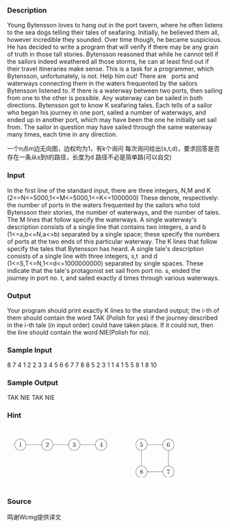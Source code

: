 
### Description
Young Bytensson loves to hang out in the port tavern, where he often listens to the sea dogs telling their tales of seafaring. Initially, he believed them all, however incredible they sounded. Over time though, he became suspicious. He has decided to write a program that will verify if there may be any grain of truth in those tall stories. Bytensson reasoned that while he cannot tell if the sailors indeed weathered all those storms, he can at least find out if their travel itineraries make sense. This is a task for a programmer, which Bytensson, unfortunately, is not. Help him out!
There are   ports and   waterways connecting them in the waters frequented by the sailors Bytensson listened to. If there is a waterway between two ports, then sailing from one to the other is possible. Any waterway can be sailed in both directions.
Bytensson got to know K seafaring tales. Each tells of a sailor who began his journey in one port, sailed a number of waterways, and ended up in another port, which may have been the one he initially set sail from. The sailor in question may have sailed through the same waterway many times, each time in any direction.



一个n点m边无向图，边权均为1，有k个询问
每次询问给出(s,t,d)，要求回答是否存在一条从s到t的路径，长度为d
路径不必是简单路(可以自交)

### Input
In the first line of the standard input, there are three integers, N,M and K (2<=N<=5000,1<=M<=5000,1<=K<=1000000) These denote, respectively: the number of ports in the waters frequented by the sailors who told Bytensson their stories, the number of waterways, and the number of tales.
The M lines that follow specify the waterways. A single waterway's description consists of a single line that contains two integers, a and b (1<=a,b<=N,a<>b) separated by a single space; these specify the numbers of ports at the two ends of this particular waterway.
The K lines that follow specify the tales that Bytensson has heard. A single tale's description consists of a single line with three integers, s,t  and d (1<=S,T<=N,1<=d<=1000000000) separated by single spaces. These indicate that the tale's protagonist set sail from port no. s, ended the journey in port no. t, and sailed exactly d times through various waterways.

### Output
Your program should print exactly K lines to the standard output; the i-th of them should contain the word TAK (Polish for yes) if the journey described in the i-th tale (in input order) could have taken place. If it could not, then the line should contain the word NIE(Polish for no).

### Sample Input
8 7 4
1 2
2 3
3 4
5 6
6 7
7 8
8 5
2 3 1
1 4 1
5 5 8
1 8 10

### Sample Output
TAK
NIE
TAK
NIE

### Hint
![](/JudgeOnline/upload/201401/aff(4).jpg)
### Source
鸣谢Wcmg提供译文
